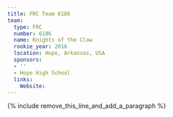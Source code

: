 ```yaml
---
title: FRC Team 6186
team:
  type: FRC
  number: 6186
  name: Knights of the Claw
  rookie_year: 2016
  location: Hope, Arkansas, USA
  sponsors:
  - ''
  - Hope High School
  links:
    Website:
---
```


{% include remove_this_line_and_add_a_paragraph %}